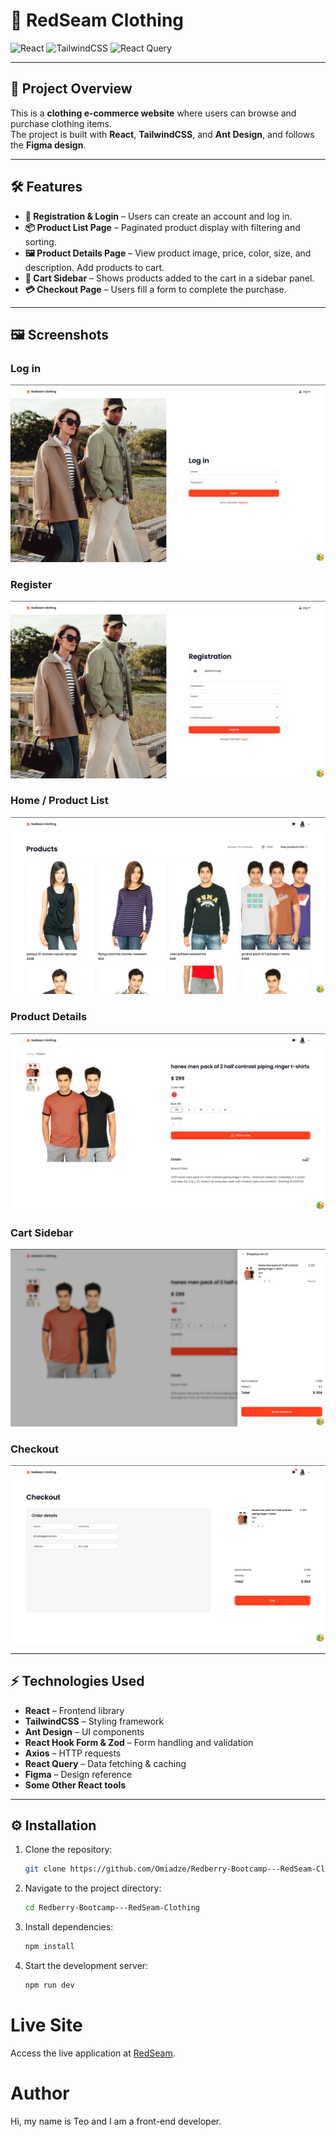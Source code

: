 # 👗 RedSeam Clothing

![React](https://img.shields.io/badge/React-19.1.1-blue?logo=react)
![TailwindCSS](https://img.shields.io/badge/TailwindCSS-4.1.13-green?logo=tailwind-css)
![React Query](https://img.shields.io/badge/React%20Query-latest-orange)

---

## 🌟 Project Overview

This is a **clothing e-commerce website** where users can browse and purchase clothing items.  
The project is built with **React**, **TailwindCSS**, and **Ant Design**, and follows the **Figma design**.

---

## 🛠 Features

- **📝 Registration & Login** – Users can create an account and log in.
- **📦 Product List Page** – Paginated product display with filtering and sorting.
- **🖼 Product Details Page** – View product image, price, color, size, and description. Add products to cart.
- **🛒 Cart Sidebar** – Shows products added to the cart in a sidebar panel.
- **💳 Checkout Page** – Users fill a form to complete the purchase.

---

## 🖼 Screenshots

### Log in

![Log In](public/screenshots/login.png)

### Register

![Register](public/screenshots/register.png)

### Home / Product List

![Product List](public/screenshots/home-page.png)

### Product Details

![Product Details](public/screenshots/product-details.png)

### Cart Sidebar

![Cart Sidebar](public/screenshots/cart-sidebar.png)

### Checkout

![Checkout Form](public/screenshots/checkout.png)

---

## ⚡ Technologies Used

- **React** – Frontend library
- **TailwindCSS** – Styling framework
- **Ant Design** – UI components
- **React Hook Form & Zod** – Form handling and validation
- **Axios** – HTTP requests
- **React Query** – Data fetching & caching
- **Figma** – Design reference
- **Some Other React tools**

---

## ⚙️ Installation

1. Clone the repository:
   ```bash
   git clone https://github.com/Omiadze/Redberry-Bootcamp---RedSeam-Clothing.git
   ```
2. Navigate to the project directory:
   ```bash
   cd Redberry-Bootcamp---RedSeam-Clothing
   ```
3. Install dependencies:
   ```bash
   npm install
   ```
4. Start the development server:
   ```bash
   npm run dev
   ```

# Live Site

Access the live application at [RedSeam](https://redseam1.netlify.app/products).

# Author

Hi, my name is Teo and I am a front-end developer.
